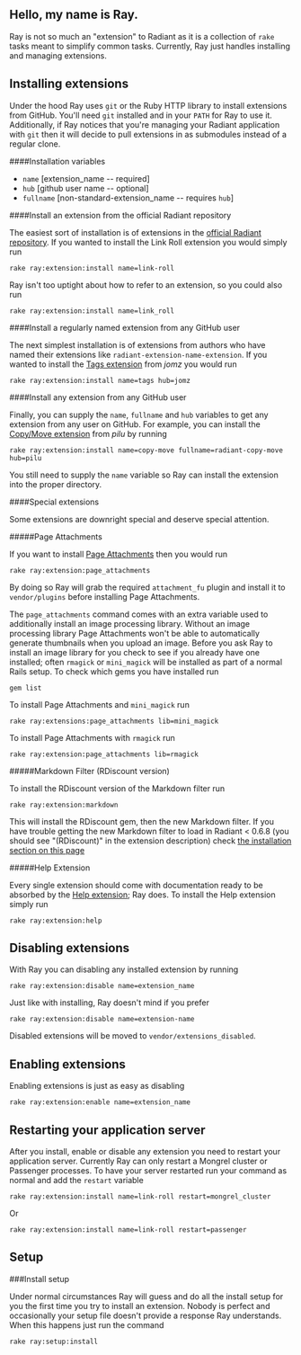 Hello, my name is Ray.
---

Ray is not so much an "extension" to Radiant as it is a collection of `rake` tasks meant to simplify common tasks. Currently, Ray just handles installing and managing extensions.

Installing extensions
---

Under the hood Ray uses `git` or the Ruby HTTP library to install extensions from GitHub. You'll need `git` installed and in your `PATH` for Ray to use it. Additionally, if Ray notices that you're managing your Radiant application with `git` then it will decide to pull extensions in as submodules instead of a regular clone.

####Installation variables

* `name` [extension_name -- required]
* `hub` [github user name -- optional]
* `fullname` [non-standard-extension_name -- requires `hub`]

####Install an extension from the official Radiant repository

The easiest sort of installation is of extensions in the [official Radiant repository][rr]. If you wanted to install the Link Roll extension you would simply run

	rake ray:extension:install name=link-roll

Ray isn't too uptight about how to refer to an extension, so you could also run

	rake ray:extension:install name=link_roll

[rr]: http://github.com/radiant

####Install a regularly named extension from any GitHub user

The next simplest installation is of extensions from authors who have named their extensions like `radiant-extension-name-extension`. If you wanted to install the [Tags extension][te] from *jomz* you would run

	rake ray:extension:install name=tags hub=jomz

[te]: http://github.com/jomz/radiant-tags-extension

####Install any extension from any GitHub user

Finally, you can supply the `name`, `fullname` and `hub` variables to get any extension from any user on GitHub. For example, you can install the [Copy/Move extension][cm] from *pilu* by running

	rake ray:extension:install name=copy-move fullname=radiant-copy-move hub=pilu

You still need to supply the `name` variable so Ray can install the extension into the proper directory.

[cm]: http://github.com/pilu/radiant-copy-move

####Special extensions

Some extensions are downright special and deserve special attention.

#####Page Attachments

If you want to install [Page Attachments][pa] then you would run

	rake ray:extension:page_attachments

By doing so Ray will grab the required `attachment_fu` plugin and install it to `vendor/plugins` before installing Page Attachments.

The `page_attachments` command comes with an extra variable used to additionally install an image processing library. Without an image processing library Page Attachments won't be able to automatically generate thumbnails when you upload an image. Before you ask Ray to install an image library for you check to see if you already have one installed; often `rmagick` or `mini_magick` will be installed as part of a normal Rails setup. To check which gems you have installed run

	gem list

To install Page Attachments and `mini_magick` run

	rake ray:extensions:page_attachments lib=mini_magick

To install Page Attachments with `rmagick` run

	rake ray:extension:page_attachments lib=rmagick

[pa]: http://github.com/radiant/radiant-page-attachments-extension

#####Markdown Filter (RDiscount version)

To install the RDiscount version of the Markdown filter run

	rake ray:extension:markdown

This will install the RDiscount gem, then the new Markdown filter. If you have trouble getting the new Markdown filter to load in Radiant < 0.6.8 (you should see "(RDiscount)" in the extension description) check [the installation section on this page][tp]

[tp]: http://github.com/johnmuhl/radiant-markdown-extension/tree/master

#####Help Extension

Every single extension should come with documentation ready to be absorbed by the [Help extension][hp]; Ray does. To install the Help extension simply run

	rake ray:extension:help

[hp]: http://github.com/saturnflyer/radiant-help-extension/tree/master

Disabling extensions
---

With Ray you can disabling any installed extension by running

	rake ray:extension:disable name=extension_name

Just like with installing, Ray doesn't mind if you prefer

	rake ray:extension:disable name=extension-name

Disabled extensions will be moved to `vendor/extensions_disabled`.

Enabling extensions
---

Enabling extensions is just as easy as disabling

	rake ray:extension:enable name=extension_name

Restarting your application server
---

After you install, enable or disable any extension you need to restart your application server. Currently Ray can only restart a Mongrel cluster or Passenger processes. To have your server restarted run your command as normal and add the `restart` variable

	rake ray:extension:install name=link-roll restart=mongrel_cluster

Or

	rake ray:extension:install name=link-roll restart=passenger

Setup
---

###Install setup

Under normal circumstances Ray will guess and do all the install setup for you the first time you try to install an extension. Nobody is perfect and occasionally your setup file doesn't provide a response Ray understands. When this happens just run the command

	rake ray:setup:install

